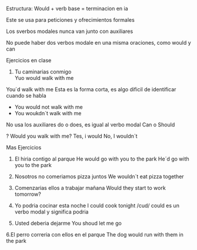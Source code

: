 Estructura:
Would + verb base = terminacion en ia 

Este se usa para peticiones y ofrecimientos formales 

Los sverbos modales nunca van junto con auxiliares 

No puede haber dos verbos modale en una misma oraciones, como would y can 


Ejercicios en clase 

1. Tu caminarias conmigo  
Yuo would walk with me 

You´d walk with me 
Esta es la forma corta, es algo dificil de identificar cuando se habla 

- You would not walk with me 
- You woukdn´t walk with me 

No usa los auxiliares do o does, es igual al verbo modal Can o Should 

? Would you walk with me?
Tes, i would 
No, I wouldn´t


Mas Ejercicios

1. El hiria contigo al parque 
He would go with you to the park 
He´d go with you to the park 

2. Nosotros no comeriamos pizza juntos 
We wouldn´t eat pizza together

3. Comenzarias ellos a trabajar mañana
Would they start to work tomorrow?


4. Yo podria cocinar esta noche
I could cook tonight 
  /cud/ could es un verbo modal y significa podria 


5. Usted deberia dejarme 
You shoud let me go 


6.El perro correria con ellos en el parque 
The dog would run with them in the park